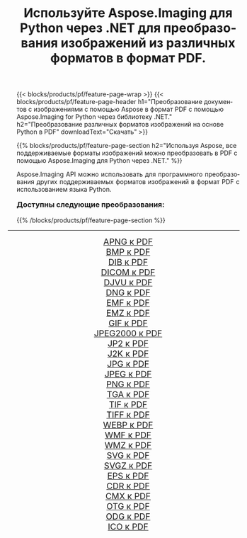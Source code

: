 ﻿---
title: Используйте Aspose.Imaging для Python через .NET для преобразования изображений из различных форматов в формат PDF. 
weight: 3920
url: /ru/python-net/conversion/to/pdf/ 
lang: ru
langdirlevel: 2
locales: zh-hans,ja,it,ru,de,es,fr,nl,id,lt,pl,pt,vi,tr,ko,zh-hant,ar,hi,th,sv,cs,uk,he
description: Вы можете использовать Aspose.Imaging for Python через библиотеку .NET для преобразования различных форматов в формат PDF.
---

{{< blocks/products/pf/feature-page-wrap >}}
{{< blocks/products/pf/feature-page-header h1="Преобразование документов с изображениями с помощью Aspose в формат PDF с помощью Aspose.Imaging for Python через библиотеку .NET." h2="Преобразование различных форматов изображений на основе Python в PDF" downloadText="Скачать" >}}


{{% blocks/products/pf/feature-page-section  h2="Используя Aspose, все поддерживаемые форматы изображений можно преобразовать в PDF с помощью Aspose.Imaging для Python через .NET." %}}
<p align=justify>Aspose.Imaging API можно использовать для программного преобразования других поддерживаемых форматов изображений в формат PDF с использованием языка Python.</p>
<h3 style="margin-top:16px;">
Доступны следующие преобразования:
</h3>
{{% /blocks/products/pf/feature-page-section %}}
<div class="container-fluid productfamilypage bg-gray">
    <div class="convertypes bg-gray agp-content section">
        <div class="container">
		<hr style="margin-left:-20px;"/>
		<div class="row other-converters" style="gap: 10px;font-size: 19px;text-align:center;">
		    <div class='col-md-3 other-converter remove-lp remove-rp'><a href="/imaging/ru/python-net/conversion/apng-to-pdf/" style="padding:15px;">APNG к PDF</a></div>
<div class='col-md-3 other-converter remove-lp remove-rp'><a href="/imaging/ru/python-net/conversion/bmp-to-pdf/" style="padding:15px;">BMP к PDF</a></div>
<div class='col-md-3 other-converter remove-lp remove-rp'><a href="/imaging/ru/python-net/conversion/dib-to-pdf/" style="padding:15px;">DIB к PDF</a></div>
<div class='col-md-3 other-converter remove-lp remove-rp'><a href="/imaging/ru/python-net/conversion/dicom-to-pdf/" style="padding:15px;">DICOM к PDF</a></div>
<div class='col-md-3 other-converter remove-lp remove-rp'><a href="/imaging/ru/python-net/conversion/djvu-to-pdf/" style="padding:15px;">DJVU к PDF</a></div>
<div class='col-md-3 other-converter remove-lp remove-rp'><a href="/imaging/ru/python-net/conversion/dng-to-pdf/" style="padding:15px;">DNG к PDF</a></div>
<div class='col-md-3 other-converter remove-lp remove-rp'><a href="/imaging/ru/python-net/conversion/emf-to-pdf/" style="padding:15px;">EMF к PDF</a></div>
<div class='col-md-3 other-converter remove-lp remove-rp'><a href="/imaging/ru/python-net/conversion/emz-to-pdf/" style="padding:15px;">EMZ к PDF</a></div>
<div class='col-md-3 other-converter remove-lp remove-rp'><a href="/imaging/ru/python-net/conversion/gif-to-pdf/" style="padding:15px;">GIF к PDF</a></div>
<div class='col-md-3 other-converter remove-lp remove-rp'><a href="/imaging/ru/python-net/conversion/jpeg2000-to-pdf/" style="padding:15px;">JPEG2000 к PDF</a></div>
<div class='col-md-3 other-converter remove-lp remove-rp'><a href="/imaging/ru/python-net/conversion/jp2-to-pdf/" style="padding:15px;">JP2 к PDF</a></div>
<div class='col-md-3 other-converter remove-lp remove-rp'><a href="/imaging/ru/python-net/conversion/j2k-to-pdf/" style="padding:15px;">J2K к PDF</a></div>
<div class='col-md-3 other-converter remove-lp remove-rp'><a href="/imaging/ru/python-net/conversion/jpg-to-pdf/" style="padding:15px;">JPG к PDF</a></div>
<div class='col-md-3 other-converter remove-lp remove-rp'><a href="/imaging/ru/python-net/conversion/jpeg-to-pdf/" style="padding:15px;">JPEG к PDF</a></div>
<div class='col-md-3 other-converter remove-lp remove-rp'><a href="/imaging/ru/python-net/conversion/png-to-pdf/" style="padding:15px;">PNG к PDF</a></div>
<div class='col-md-3 other-converter remove-lp remove-rp'><a href="/imaging/ru/python-net/conversion/tga-to-pdf/" style="padding:15px;">TGA к PDF</a></div>
<div class='col-md-3 other-converter remove-lp remove-rp'><a href="/imaging/ru/python-net/conversion/tif-to-pdf/" style="padding:15px;">TIF к PDF</a></div>
<div class='col-md-3 other-converter remove-lp remove-rp'><a href="/imaging/ru/python-net/conversion/tiff-to-pdf/" style="padding:15px;">TIFF к PDF</a></div>
<div class='col-md-3 other-converter remove-lp remove-rp'><a href="/imaging/ru/python-net/conversion/webp-to-pdf/" style="padding:15px;">WEBP к PDF</a></div>
<div class='col-md-3 other-converter remove-lp remove-rp'><a href="/imaging/ru/python-net/conversion/wmf-to-pdf/" style="padding:15px;">WMF к PDF</a></div>
<div class='col-md-3 other-converter remove-lp remove-rp'><a href="/imaging/ru/python-net/conversion/wmz-to-pdf/" style="padding:15px;">WMZ к PDF</a></div>
<div class='col-md-3 other-converter remove-lp remove-rp'><a href="/imaging/ru/python-net/conversion/svg-to-pdf/" style="padding:15px;">SVG к PDF</a></div>
<div class='col-md-3 other-converter remove-lp remove-rp'><a href="/imaging/ru/python-net/conversion/svgz-to-pdf/" style="padding:15px;">SVGZ к PDF</a></div>
<div class='col-md-3 other-converter remove-lp remove-rp'><a href="/imaging/ru/python-net/conversion/eps-to-pdf/" style="padding:15px;">EPS к PDF</a></div>
<div class='col-md-3 other-converter remove-lp remove-rp'><a href="/imaging/ru/python-net/conversion/cdr-to-pdf/" style="padding:15px;">CDR к PDF</a></div>
<div class='col-md-3 other-converter remove-lp remove-rp'><a href="/imaging/ru/python-net/conversion/cmx-to-pdf/" style="padding:15px;">CMX к PDF</a></div>
<div class='col-md-3 other-converter remove-lp remove-rp'><a href="/imaging/ru/python-net/conversion/otg-to-pdf/" style="padding:15px;">OTG к PDF</a></div>
<div class='col-md-3 other-converter remove-lp remove-rp'><a href="/imaging/ru/python-net/conversion/odg-to-pdf/" style="padding:15px;">ODG к PDF</a></div>
<div class='col-md-3 other-converter remove-lp remove-rp'><a href="/imaging/ru/python-net/conversion/ico-to-pdf/" style="padding:15px;">ICO к PDF</a></div>
                </div>
        </div>
    </div>
</div>
<br/>

